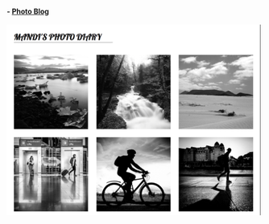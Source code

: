 #### - [Photo Blog]() 
![alt text](https://github.com/amandazhuyilan/Web-Dev-Bootcamp/blob/master/CSS-HTML%20Basics/photo-blog.png)
